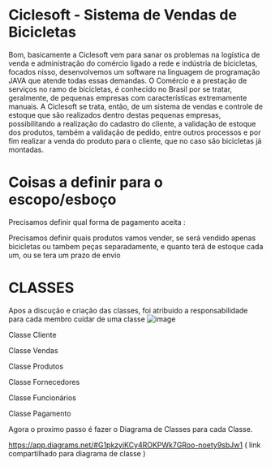 # Ciclesoft - Sistema de Vendas de Bicicletas

Bom, basicamente a Ciclesoft vem para sanar os problemas na logística de venda e administração do comércio ligado a rede e indústria de bicicletas, focados nisso,
desenvolvemos um software na linguagem de programação JAVA que atende todas essas demandas. O Comércio e a prestação de serviços no ramo de bicicletas, é conhecido no 
Brasil por se tratar, geralmente, de pequenas empresas com características extremamente manuais. A Ciclesoft se trata, então, de um sistema de vendas e controle de 
estoque que são realizados dentro destas pequenas empresas, possibilitando a realização do cadastro do cliente, a validação de estoque dos produtos, também a validação 
de pedido, entre outros processos e por fim realizar a venda do produto para o cliente, que no caso são bicicletas já montadas.


# Coisas a definir para o escopo/esboço

Precisamos definir qual forma de pagamento aceita :  

Precisamos definir quais produtos vamos vender, se será vendido apenas bicicletas ou tambem peças separadamente, e quanto terá de estoque cada um,
ou se tera um prazo de envio


# CLASSES 

Apos a discução e criação das classes, foi atribuido a responsabilidade para cada membro cuidar de uma classe 
![image](https://user-images.githubusercontent.com/119326011/225166173-6f264939-7962-4d63-af4f-37fe6d7a75af.png)


Classe Cliente

Classe Vendas

Classe Produtos

Classe Fornecedores

Classe Funcionários

Classe Pagamento


Agora o proximo passo é fazer o Diagrama de Classes para cada Classe.

https://app.diagrams.net/#G1pkzyiKCy4ROKPWk7GRoo-noety9sbJw1  ( link compartilhado para diagrama de classe )



